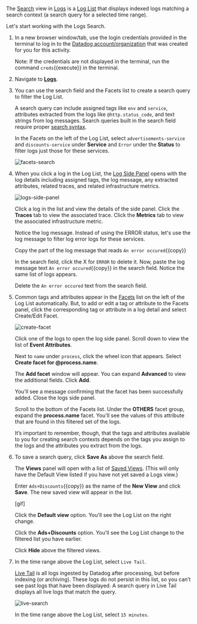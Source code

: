 The <a href="https://docs.datadoghq.com/logs/explorer/list/" target="_blank">Search</a> view in <a href="https://docs.datadoghq.com/logs/explorer/" target="_blank">Logs</a> is a <a href="https://docs.datadoghq.com/logs/explorer/list/" target="_blank">Log List</a> that displays indexed logs matching a search context (a search query for a selected time range). 

Let's start working with the Logs Search.

1. In a new browser window/tab, use the login credentials provided in the terminal to log in to the <a href="https://app.datadoghq.com/account/login" target="_datadog">Datadog account/organization</a> that was created for you for this activity.

    Note: If the credentials are not displayed in the terminal, run the command `creds`{{execute}} in the terminal.

2. Navigate to <a href="https://app.datadoghq.com/logs" target="_datadog">**Logs**</a>.

3. You can use the search field and the Facets list to create a search query to filter the Log List. 

    A search query can include assigned tags like `env` and `service`, attributes extracted from the logs like `@http.status_code`, and text strings from log messages. Search queries built in the search field require proper <a href="https://docs.datadoghq.com/logs/search_syntax/" target="_blank">search syntax</a>.

    In the Facets on the left of the Log List, select `advertisements-service` and `discounts-service` under **Service** and `Error` under the **Status** to filter logs just those for these services. 

    ![facets-search](querylogs/assets/facets-search.png)

4. When you click a log in the Log List, the <a href="https://docs.datadoghq.com/logs/explorer/#the-log-side-panel" target="_blank">Log Side Panel</a> opens with the log details including assigned tags, the log message, any extracted attributes, related traces, and related infrastructure metrics.

    ![logs-side-panel](querylogs/assets/logs-side-panel.gif)

    Click a log in the list and view the details of the side panel. Click the **Traces** tab to view the associated trace. Click the **Metrics** tab to view the associated infrastructure metric.
    
    Notice the log message. Instead of using the ERROR status, let's use the log message to filter log error logs for these services. 
    
    Copy the part of the log message that reads `An error occured`{{copy}}

    In the search field, click the X for `ERROR` to delete it. Now, paste the log message text `An error occured`{{copy}} in the search field. Notice the same list of logs appears. 

    Delete the `An error occured` text from the search field.

5. Common tags and attributes appear in the <a href="https://docs.datadoghq.com/logs/explorer/facets/" target="_blank">Facets</a> list on the left of the Log List automatically. But, to add or edit a tag or attribute to the Facets panel, click the corresponding tag or attribute in a log detail and select Create/Edit Facet.

    ![create-facet](querylogs/assets/create-facet.gif)

    Click one of the logs to open the log side panel. Scroll down to view the list of **Event Attributes**.

    Next to `name` under `process`, click the wheel icon that appears. Select **Create facet for @process.name**. 
    
    The **Add facet** window will appear. You can expand **Advanced** to view the additional fields. Click **Add**. 
    
    You'll see a message confirming that the facet has been successfully added. Close the logs side panel. 

    Scroll to the bottom of the Facets list. Under the **OTHERS** facet group, expand the **process.name** facet. You'll see the values of this attribute that are found in this filtered set of the logs.

    It’s important to remember, though, that the tags and attributes available to you for creating search contexts depends on the tags you assign to the logs and the attributes you extract from the logs. 

6. To save a search query, click **Save As** above the search field. 

    The **Views** panel will open with a list of <a href="https://docs.datadoghq.com/logs/explorer/saved_views/" target="_blank">Saved Views</a>. (This will only have the Default View listed if you have not yet saved a Logs view.) 
    
    Enter `Ads+Discounts`{{copy}} as the name of the **New View** and click **Save**. The new saved view will appear in the list.  

    [gif] 

    Click the **Default view** option. You'll see the Log List on the right change.

    Click the **Ads+Discounts** option. You'll see the Log List change to the filtered list you have earlier.

    Click **Hide** above the filtered views.

7. In the time range above the Log List, select `Live Tail`. 

    <a href="https://docs.datadoghq.com/logs/explorer/live_tail/" target="_blank">Live Tail</a> is all logs ingested by Datadog after processing, but before indexing (or archiving). These logs do not persist in this list, so you can’t see past logs that have been displayed. A search query in Live Tail displays all live logs that match the query.

    ![live-search](querylogs/assets/live-search.png)

    In the time range above the Log List, select `15 minutes`.



